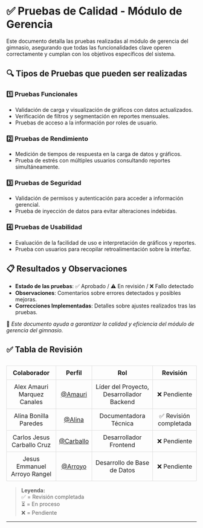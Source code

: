  # ✅ Pruebas de Calidad - Módulo de Gerencia

Este documento detalla las pruebas realizadas al módulo de gerencia del gimnasio, asegurando que todas las funcionalidades clave operen correctamente y cumplan con los objetivos específicos del sistema.

## 🔍 Tipos de Pruebas que pueden ser realizadas

### 1️⃣ Pruebas Funcionales
- Validación de carga y visualización de gráficos con datos actualizados.
- Verificación de filtros y segmentación en reportes mensuales.
- Pruebas de acceso a la información por roles de usuario.

### 2️⃣ Pruebas de Rendimiento
- Medición de tiempos de respuesta en la carga de datos y gráficos.
- Prueba de estrés con múltiples usuarios consultando reportes simultáneamente.

### 3️⃣ Pruebas de Seguridad
- Validación de permisos y autenticación para acceder a información gerencial.
- Prueba de inyección de datos para evitar alteraciones indebidas.

### 4️⃣ Pruebas de Usabilidad
- Evaluación de la facilidad de uso e interpretación de gráficos y reportes.
- Prueba con usuarios para recopilar retroalimentación sobre la interfaz.

## 📋 Resultados y Observaciones
- **Estado de las pruebas**: ✅ Aprobado / ⚠️ En revisión / ❌ Fallo detectado
- **Observaciones**: Comentarios sobre errores detectados y posibles mejoras.
- **Correcciones Implementadas**: Detalles sobre ajustes realizados tras las pruebas.

🚀 *Este documento ayuda a garantizar la calidad y eficiencia del módulo de gerencia del gimnasio.*


## ✅ Tabla de Revisión  

<table style="width: 100%; border-collapse: collapse; margin-top: 30px;">
  <thead>
    <tr>
      <th style="border: 1px solid #ddd; padding: 8px; text-align: center;">Colaborador</th>
      <th style="border: 1px solid #ddd; padding: 8px; text-align: center;">Perfil</th>
      <th style="border: 1px solid #ddd; padding: 8px; text-align: center;">Rol</th>
      <th style="border: 1px solid #ddd; padding: 8px; text-align: center;">Revisión</th>
    </tr>
  </thead>
  <tbody>
    <tr>
      <td style="border: 1px solid #ddd; padding: 8px; text-align: center;">Alex Amauri Marquez Canales</td>
      <td style="border: 1px solid #ddd; padding: 8px; text-align: center;"><a href="https://github.com/Alex01Dev" target="_blank">@Amauri</a></td>
      <td style="border: 1px solid #ddd; padding: 8px; text-align: center;">Líder del Proyecto, Desarrollador Backend</td>
      <td style="border: 1px solid #ddd; padding: 8px; text-align: center;">❌ Pendiente</td>
    </tr>
    <tr>
      <td style="border: 1px solid #ddd; padding: 8px; text-align: center;">Alina Bonilla Paredes</td>
      <td style="border: 1px solid #ddd; padding: 8px; text-align: center;"><a href="https://github.com/Ali-2121" target="_blank">@Alina</a></td>
      <td style="border: 1px solid #ddd; padding: 8px; text-align: center;">Documentadora Técnica</td>
      <td style="border: 1px solid #ddd; padding: 8px; text-align: center;">✅ Revisión completada</td>
    </tr>
    <tr>
      <td style="border: 1px solid #ddd; padding: 8px; text-align: center;">Carlos Jesus Carballo Cruz</td>
      <td style="border: 1px solid #ddd; padding: 8px; text-align: center;"><a href="https://github.com/CarlosJ67" target="_blank">@Carballo</a></td>
      <td style="border: 1px solid #ddd; padding: 8px; text-align: center;">Desarrollador Frontend</td>
      <td style="border: 1px solid #ddd; padding: 8px; text-align: center;">❌ Pendiente</td>
    </tr>
    <tr>
      <td style="border: 1px solid #ddd; padding: 8px; text-align: center;">Jesus Emmanuel Arroyo Rangel</td>
      <td style="border: 1px solid #ddd; padding: 8px; text-align: center;"><a href="https://github.com/des-arrosho" target="_blank">@Arroyo</a></td>
      <td style="border: 1px solid #ddd; padding: 8px; text-align: center;">Desarrollo de Base de Datos</td>
      <td style="border: 1px solid #ddd; padding: 8px; text-align: center;">❌ Pendiente</td>
    </tr>
  </tbody>
</table>

> **Leyenda:**  
> ✅ = Revisión completada  
> ⏳ = En proceso  
> ❌ = Pendiente  

---  


